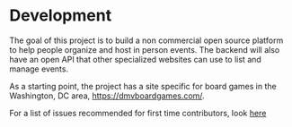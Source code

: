 # Development


The goal of this project is to build a non commercial open source platform to help people organize and host in person events. The backend will also have an open API that other specialized websites can use to list and manage events.


As a starting point, the project has a site specific for board games in the Washington, DC area, https://dmvboardgames.com/.



For a list of issues recommended for first time contributors, look [here](https://github.com/Create-Third-Places/DMVBoardGames/issues?q=is%3Aissue%20state%3Aopen%20label%3A%22good%20first%20issue%22)
